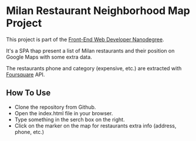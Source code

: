 # Milan Restaurant Neighborhood Map Project

This project is part of the [Front-End Web Developer Nanodegree](https://www.udacity.com/course/front-end-web-developer-nanodegree--nd001).

It's a SPA thap present a list of Milan restaurants and their position on Google Maps with some extra data.

The restaurants phone and category (expensive, etc.) are extracted with [Foursquare](foursquare.com) API.


## How To Use

- Clone the repository from Github.
- Open the index.html file in your browser.
- Type something in the serch box on the right.
- Click on the marker on the map for restaurants extra info (address, phone, etc.) 
  